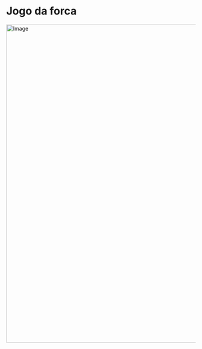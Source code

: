 # Jogo da forca
<img width="931" height="846" alt="Image" src="https://github.com/user-attachments/assets/641bbc23-fb8f-436f-8d35-3f3417ba484d" />
